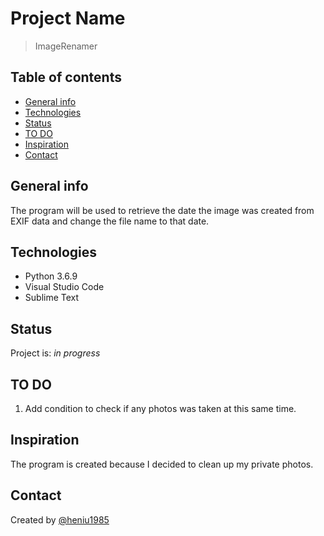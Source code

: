 # Project Name

> ImageRenamer

## Table of contents

* [General info](#general-info)
* [Technologies](#technologies)
* [Status](#status)
* [TO DO](#todo)
* [Inspiration](#inspiration)
* [Contact](#contact)

## General info

The program will be used to retrieve the date the image was created from EXIF data and change the file name to that date.

## Technologies

* Python 3.6.9
* Visual Studio Code
* Sublime Text

## Status

Project is: _in progress_

## TO DO

1. Add condition to check if any photos was taken at this same time.

## Inspiration

The program is created because I decided to clean up my private photos.

## Contact

Created by [@heniu1985](https://github.com/heniu1985)
